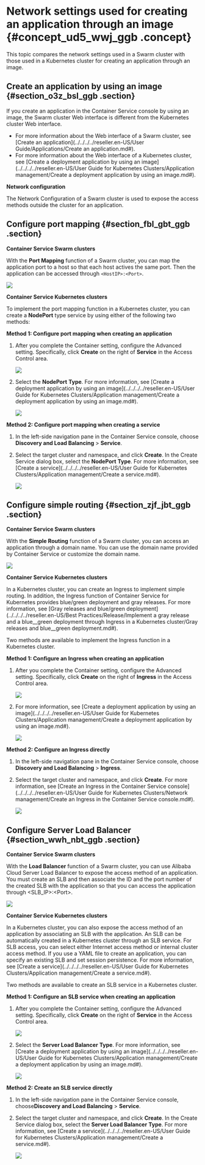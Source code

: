 # Network settings used for creating an application through an image {#concept_ud5_wwj_ggb .concept}

This topic compares the network settings used in a Swarm cluster with those used in a Kubernetes cluster for creating an application through an image.

## Create an application by using an image {#section_o3z_bsl_ggb .section}

If you create an application in the Container Service console by using an image, the Swarm cluster Web interface is different from the Kubernetes cluster Web interface.

-   For more information about the Web interface of a Swarm cluster, see [Create an application](../../../../reseller.en-US/User Guide/Applications/Create an application.md#).
-   For more information about the Web interface of a Kubernetes cluster, see [Create a deployment application by using an image](../../../../reseller.en-US/User Guide for Kubernetes Clusters/Application management/Create a deployment application by using an image.md#).

**Network configuration**

The Network Configuration of a Swarm cluster is used to expose the access methods outside the cluster for an application.

## Configure port mapping {#section_fbl_gbt_ggb .section}

**Container Service Swarm clusters**

With the **Port Mapping** function of a Swarm cluster, you can map the application port to a host so that each host actives the same port. Then the application can be accessed through `<HostIP>:<Port>`.

![](http://static-aliyun-doc.oss-cn-hangzhou.aliyuncs.com/assets/img/83224/156750808435343_en-US.png)

**Container Service Kubernetes clusters**

To implement the port mapping function in a Kubernetes cluster, you can create a **NodePort** type service by using either of the following two methods:

**Method 1: Configure port mapping when creating an application**

1.  After you complete the Container setting, configure the Advanced setting. Specifically, click **Create** on the right of **Service** in the Access Control area.

    ![](http://static-aliyun-doc.oss-cn-hangzhou.aliyuncs.com/assets/img/83224/156750808535379_en-US.png)

2.  Select the **NodePort** **Type**. For more information, see [Create a deployment application by using an image](../../../../reseller.en-US/User Guide for Kubernetes Clusters/Application management/Create a deployment application by using an image.md#).

    ![](http://static-aliyun-doc.oss-cn-hangzhou.aliyuncs.com/assets/img/83224/156750808535381_en-US.png)


**Method 2: Configure port mapping when creating a service**

1.  In the left-side navigation pane in the Container Service console, choose **Discovery and Load Balancing** \> **Service**.
2.  Select the target cluster and namespace, and click **Create**. In the Create Service dialog box, select the **NodePort** **Type**. For more information, see [Create a service](../../../../reseller.en-US/User Guide for Kubernetes Clusters/Application management/Create a service.md#).

    ![](http://static-aliyun-doc.oss-cn-hangzhou.aliyuncs.com/assets/img/83224/156750808535387_en-US.png)


## Configure simple routing {#section_zjf_jbt_ggb .section}

**Container Service Swarm clusters**

With the **Simple Routing** function of a Swarm cluster, you can access an application through a domain name. You can use the domain name provided by Container Service or customize the domain name.

![](http://static-aliyun-doc.oss-cn-hangzhou.aliyuncs.com/assets/img/83224/156750808535393_en-US.png)

**Container Service Kubernetes clusters**

In a Kubernetes cluster, you can create an Ingress to implement simple routing. In addition, the Ingress function of Container Service for Kubernetes provides blue/green deployment and gray releases. For more information, see [Gray releases and blue/green deployment](../../../../reseller.en-US/Best Practices/Release/Implement a gray release and a blue__green deployment through Ingress in a Kubernetes cluster/Gray releases and blue__green deployment.md#).

Two methods are available to implement the Ingress function in a Kubernetes cluster.

**Method 1: Configure an Ingress when creating an application**

1.  After you complete the Container setting, configure the Advanced setting. Specifically, click **Create** on the right of **Ingress** in the Access Control area.

    ![](http://static-aliyun-doc.oss-cn-hangzhou.aliyuncs.com/assets/img/83224/156750808535395_en-US.png)

2.  For more information, see [Create a deployment application by using an image](../../../../reseller.en-US/User Guide for Kubernetes Clusters/Application management/Create a deployment application by using an image.md#).

    ![](http://static-aliyun-doc.oss-cn-hangzhou.aliyuncs.com/assets/img/83224/156750808535397_en-US.png)


**Method 2: Configure an Ingress directly**

1.  In the left-side navigation pane in the Container Service console, choose **Discovery and Load Balancing** \> **Ingress**.
2.  Select the target cluster and namespace, and click **Create**. For more information, see [Create an Ingress in the Container Service console](../../../../reseller.en-US/User Guide for Kubernetes Clusters/Network management/Create an Ingress in the Container Service console.md#).

    ![](http://static-aliyun-doc.oss-cn-hangzhou.aliyuncs.com/assets/img/83224/156750808535397_en-US.png)


## Configure Server Load Balancer {#section_wwh_nbt_ggb .section}

**Container Service Swarm clusters**

With the **Load Balancer** function of a Swarm cluster, you can use Alibaba Cloud Server Load Balancer to expose the access method of an application. You must create an SLB and then associate the ID and the port number of the created SLB with the application so that you can access the application through <SLB\_IP\>:<Port\>.

![](http://static-aliyun-doc.oss-cn-hangzhou.aliyuncs.com/assets/img/83224/156750808535439_en-US.png)

**Container Service Kubernetes clusters**

In a Kubernetes cluster, you can also expose the access method of an application by associating an SLB with the application. An SLB can be automatically created in a Kubernetes cluster through an SLB service. For SLB access, you can select either Internet access method or internal cluster access method. If you use a YAML file to create an application, you can specify an existing SLB and set session persistence. For more information, see [Create a service](../../../../reseller.en-US/User Guide for Kubernetes Clusters/Application management/Create a service.md#).

Two methods are available to create an SLB service in a Kubernetes cluster.

**Method 1: Configure an SLB service when creating an application**

1.  After you complete the Container setting, configure the Advanced setting. Specifically, click **Create** on the right of **Service** in the Access Control area.

    ![](http://static-aliyun-doc.oss-cn-hangzhou.aliyuncs.com/assets/img/83224/156750808535379_en-US.png)

2.  Select the **Server Load Balancer** **Type**. For more information, see [Create a deployment application by using an image](../../../../reseller.en-US/User Guide for Kubernetes Clusters/Application management/Create a deployment application by using an image.md#).

    ![](http://static-aliyun-doc.oss-cn-hangzhou.aliyuncs.com/assets/img/83224/156750808535440_en-US.png)


**Method 2: Create an SLB service directly**

1.  In the left-side navigation pane in the Container Service console, choose**Discovery and Load Balancing** \> **Service**.
2.  Select the target cluster and namespace, and click **Create**. In the Create Service dialog box, select the **Server Load Balancer** **Type**. For more information, see [Create a service](../../../../reseller.en-US/User Guide for Kubernetes Clusters/Application management/Create a service.md#).

    ![](http://static-aliyun-doc.oss-cn-hangzhou.aliyuncs.com/assets/img/83224/156750808535441_en-US.png)


